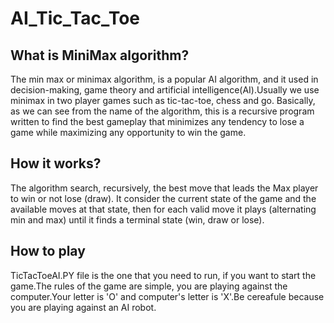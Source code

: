 # AI_Tic_Tac_Toe

## What is MiniMax algorithm?

The min max or minimax algorithm, is a popular AI algorithm, and it used in decision-making, game theory and artificial intelligence(AI).Usually we use minimax in two player games such as tic-tac-toe, chess and go. Basically, as we can see from the name of the algorithm, this is a recursive program written to find the best gameplay that minimizes any tendency to lose a game while maximizing any opportunity to win the game.

## How it works?
The algorithm search, recursively, the best move that leads the Max player to win or not lose (draw). It consider the current state of the game and the available moves at that state, then for each valid move it plays (alternating min and max) until it finds a terminal state (win, draw or lose).

## How to play

TicTacToeAI.PY file is the one that you need to run, if you want to start the game.The rules of the game are simple, you are playing against the computer.Your letter is 'O' and computer's letter is 'X'.Be cereafule because you are playing against an AI robot.
